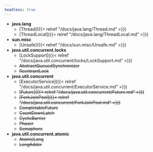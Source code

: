 ```yaml
---
headless: true
---
```


- **java.lang**
  - [Thread]({{< relref "/docs/java.lang/Thread.md" >}})
  - [ThreadLocal]({{< relref "/docs/java.lang/ThreadLocal.md" >}})
- **sun.misc**
  - [Unsafe]({{< relref "/docs/sun.misc/Unsafe.md" >}})
- **java.util.concurrent.locks**
  - [LockSupport]({{< relref "/docs/java.util.concurrent/locks/LockSupport.md" >}})
  - ~~AbstractQueuedSynchronizer~~
  - ~~ReentrantLock~~
- **java.util.concurrent**
  - [ExecutorService]({{< relref "/docs/java.util.concurrent/ExecutorService.md" >}})
  - ~~[Future]({{< relref "/docs/java.util.concurrent/Future.md" >}})~~
  - ~~[ForkJoinPool]({{< relref "/docs/java.util.concurrent/ForkJoinPool.md" >}})~~
  - ~~CompletableFuture~~
  - ~~CountDownLatch~~
  - ~~CyclicBarrier~~
  - ~~Phaser~~
  - ~~Semaphore~~
- **java.util.concurrent.atomic**
  - ~~AtomicLong~~
  - ~~LongAdder~~
